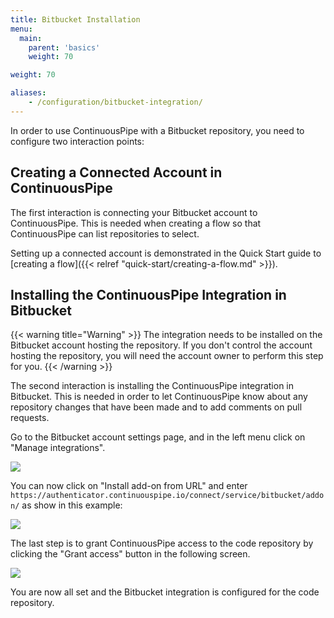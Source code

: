 ```yaml
---
title: Bitbucket Installation
menu:
  main:
    parent: 'basics'
    weight: 70

weight: 70

aliases:
    - /configuration/bitbucket-integration/
---
```

In order to use ContinuousPipe with a Bitbucket repository, you need to configure two interaction points: 

## Creating a Connected Account in ContinuousPipe

The first interaction is connecting your Bitbucket account to ContinuousPipe. This is needed when creating a flow so that ContinuousPipe can list repositories to select. 

Setting up a connected account is demonstrated in the Quick Start guide to [creating a flow]({{< relref "quick-start/creating-a-flow.md" >}}).

## Installing the ContinuousPipe Integration in Bitbucket

{{< warning title="Warning" >}}
The integration needs to be installed on the Bitbucket account hosting the repository. If you don't control the account hosting the repository, you will need the account owner to perform this step for you.
{{< /warning >}}

The second interaction is installing the ContinuousPipe integration in Bitbucket. This is needed in order to let ContinuousPipe know about any repository changes that have been made and to add comments on pull requests.

Go to the Bitbucket account settings page, and in the left menu click on "Manage integrations".

![](/images/basics/bitbucket-settings-menu.png)

You can now click on "Install add-on from URL" and enter `https://authenticator.continuouspipe.io/connect/service/bitbucket/addon/` as show in this example:

![](/images/basics/bitbucket-addon-install.png)

The last step is to grant ContinuousPipe access to the code repository by clicking the "Grant access" button in the following screen.

![](/images/basics/bitbucket-grant-access-popup.png)

You are now all set and the Bitbucket integration is configured for the code repository.